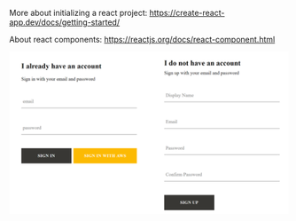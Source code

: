More about initializing a react project:
https://create-react-app.dev/docs/getting-started/

About react components:
https://reactjs.org/docs/react-component.html

![Form](https://github.com/dianahriscanu/reactForm/blob/master/Form.PNG)